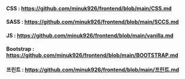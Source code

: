 #### CSS : https://github.com/minuk926/frontend/blob/main/CSS.md
#### SASS : https://github.com/minuk926/frontend/blob/main/SCCS.md
#### JS : https://github.com/minuk926/frontend/blob/main/vanilla.md
#### Bootstrap : https://github.com/minuk926/frontend/blob/main/BOOTSTRAP.md
#### 프린트 : https://github.com/minuk926/frontend/blob/main/프린트.md
